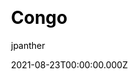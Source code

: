 ---
title: Congo
github: https://github.com/jpanther/congo
demo: https://jpanther.github.io/congo/
author: jpanther
date: 2021-08-23T00:00:00.000Z
ssg:
  - Hugo
cms:
  - Markdown
css:
  - Tailwind
category:
  - Blog
description: A simple, lightweight theme for Hugo built with Tailwind CSS.
draft: true
publish_date: '2021-08-11T05:29:45Z'
update_date: '2022-09-07T03:01:39Z'
github_star: 425
github_fork: 125
---
